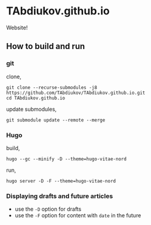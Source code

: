 # TAbdiukov.github.io
Website!

## How to build and run

### git

clone,
```
git clone --recurse-submodules -j8 https://github.com/TAbdiukov/TAbdiukov.github.io.git
cd TAbdiukov.github.io
```

update submodules,
```
git submodule update --remote --merge
```

### Hugo

build,

```
hugo --gc --minify -D --theme=hugo-vitae-nord
```

run,

```
hugo server -D -F --theme=hugo-vitae-nord
```

### Displaying drafts and future articles

- use the `-D` option for drafts
- use the `-F` option for content with `date` in the future
